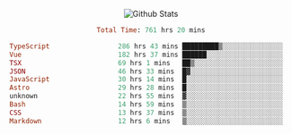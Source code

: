 <!DOCTYPE html>
<body>
<div align="center">
  
  ![Github Stats](https://github-readme-stats.vercel.app/api?username=verycrunchy&show_icons=true&theme=radical)

<!--START_SECTION:waka-->

```ruby
Total Time: 761 hrs 20 mins

TypeScript                 286 hrs 43 mins █████████▒░░░░░░░░░░░░░░░   37.67 %
Vue                        182 hrs 37 mins ██████░░░░░░░░░░░░░░░░░░░   23.99 %
TSX                        69 hrs 1 mins   ██▒░░░░░░░░░░░░░░░░░░░░░░   09.07 %
JSON                       46 hrs 33 mins  █▓░░░░░░░░░░░░░░░░░░░░░░░   06.12 %
JavaScript                 30 hrs 14 mins  █░░░░░░░░░░░░░░░░░░░░░░░░   03.97 %
Astro                      29 hrs 28 mins  █░░░░░░░░░░░░░░░░░░░░░░░░   03.87 %
unknown                    22 hrs 55 mins  ▓░░░░░░░░░░░░░░░░░░░░░░░░   03.01 %
Bash                       14 hrs 59 mins  ▒░░░░░░░░░░░░░░░░░░░░░░░░   01.97 %
CSS                        13 hrs 37 mins  ▒░░░░░░░░░░░░░░░░░░░░░░░░   01.79 %
Markdown                   12 hrs 6 mins   ▒░░░░░░░░░░░░░░░░░░░░░░░░   01.59 %
```

<!--END_SECTION:waka-->
</div>
</body>
</html>

